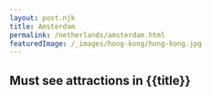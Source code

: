 ```yaml
---
layout: post.njk
title: Amsterdam
permalink: /netherlands/amsterdam.html
featuredImage: /_images/hong-kong/hong-kong.jpg
---
```

## Must see attractions in {{title}}